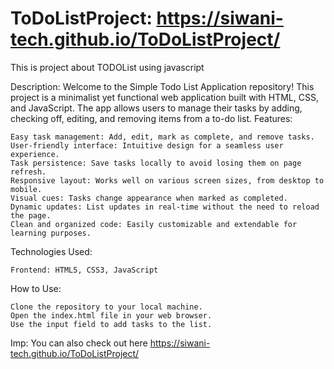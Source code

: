 # ToDoListProject: https://siwani-tech.github.io/ToDoListProject/
This is project about TODOList using javascript 

Description:
Welcome to the Simple Todo List Application repository! This project is a minimalist yet functional web application built with HTML, CSS, and JavaScript. The app allows users to manage their tasks by adding, checking off, editing, and removing items from a to-do list.
Features:

    Easy task management: Add, edit, mark as complete, and remove tasks.
    User-friendly interface: Intuitive design for a seamless user experience.
    Task persistence: Save tasks locally to avoid losing them on page refresh.
    Responsive layout: Works well on various screen sizes, from desktop to mobile.
    Visual cues: Tasks change appearance when marked as completed.
    Dynamic updates: List updates in real-time without the need to reload the page.
    Clean and organized code: Easily customizable and extendable for learning purposes.

Technologies Used:

    Frontend: HTML5, CSS3, JavaScript

How to Use:

    Clone the repository to your local machine.
    Open the index.html file in your web browser.
    Use the input field to add tasks to the list.
    
Imp: You can also check out here https://siwani-tech.github.io/ToDoListProject/

